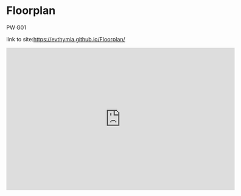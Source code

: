 # Floorplan
PW G01

link to site:https://evthymia.github.io/Floorplan/

<iframe title="PW_all" width="600" height="373.5" src="https://app.powerbi.com/view?r=eyJrIjoiMTAyNTJiOWMtNDliZC00MWVjLWExYjYtYWZlMjNiOTdmYjk1IiwidCI6ImYyMTU2NzljLWQ2ZGItNGFiZi05NmNlLTM5NWZmN2MyOTZiMCIsImMiOjh9&pageName=ReportSectionce0f728d0399f3f43a8b" frameborder="0" allowFullScreen="true"></iframe>
